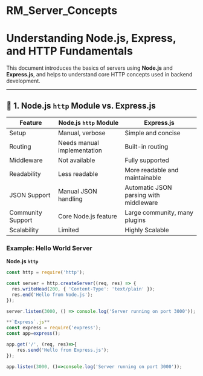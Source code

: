 # RM_Server_Concepts

# Understanding Node.js, Express, and HTTP Fundamentals

This document introduces the basics of servers using **Node.js** and **Express.js**, and helps to understand core HTTP concepts used in backend development.

---
## 📌 1. Node.js `http` Module vs. Express.js

| Feature            | Node.js `http` Module              | Express.js                          |
|--------------------|------------------------------------|-------------------------------------|
| Setup              | Manual, verbose                    | Simple and concise                  |
| Routing            | Needs manual implementation        | Built-in routing                    |
| Middleware         | Not available                      | Fully supported                     |
| Readability        | Less readable                      | More readable and maintainable     |
| JSON Support       | Manual JSON handling               | Automatic JSON parsing with middleware |
| Community Support  | Core Node.js feature               | Large community, many plugins      |
| Scalability        | Limited                            | Highly Scalable                    |

### Example: Hello World Server
**Node.js `http`**
```js
const http = require('http');

const server = http.createServer((req, res) => {
  res.writeHead(200, { 'Content-Type': 'text/plain' });
  res.end('Hello from Node.js');
});

server.listen(3000, () => console.log('Server running on port 3000'));

**`Express`.js**
const express = require('express');
const app=express();

app.get('/', (req, res)=>{
    res.send('Hello from Express.js');
});

app.listen(3000, ()=>console.log('Server running on port 3000'));

